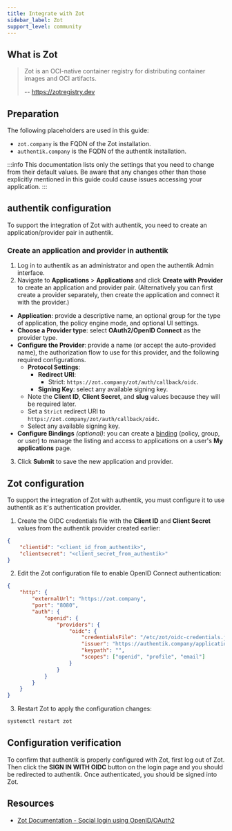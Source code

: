 ```yaml
---
title: Integrate with Zot
sidebar_label: Zot
support_level: community
---
```


## What is Zot

> Zot is an OCI-native container registry for distributing container images and OCI artifacts.
>
> -- https://zotregistry.dev

## Preparation

The following placeholders are used in this guide:

- `zot.company` is the FQDN of the Zot installation.
- `authentik.company` is the FQDN of the authentik installation.

:::info
This documentation lists only the settings that you need to change from their default values. Be aware that any changes other than those explicitly mentioned in this guide could cause issues accessing your application.
:::

## authentik configuration

To support the integration of Zot with authentik, you need to create an application/provider pair in authentik.

### Create an application and provider in authentik

1. Log in to authentik as an administrator and open the authentik Admin interface.
2. Navigate to **Applications** > **Applications** and click **Create with Provider** to create an application and provider pair. (Alternatively you can first create a provider separately, then create the application and connect it with the provider.)

- **Application**: provide a descriptive name, an optional group for the type of application, the policy engine mode, and optional UI settings.
- **Choose a Provider type**: select **OAuth2/OpenID Connect** as the provider type.
- **Configure the Provider**: provide a name (or accept the auto-provided name), the authorization flow to use for this provider, and the following required configurations.
    - **Protocol Settings**:
        - **Redirect URI**:
            - Strict: `https://zot.company/zot/auth/callback/oidc`.
        - **Signing Key**: select any available signing key.
    - Note the **Client ID**, **Client Secret**, and **slug** values because they will be required later.
    - Set a `Strict` redirect URI to `https://zot.company/zot/auth/callback/oidc`.
    - Select any available signing key.
- **Configure Bindings** _(optional)_: you can create a [binding](/docs/add-secure-apps/flows-stages/bindings/) (policy, group, or user) to manage the listing and access to applications on a user's **My applications** page.

3. Click **Submit** to save the new application and provider.

## Zot configuration

To support the integration of Zot with authentik, you must configure it to use authentik as it's authentication provider.

1. Create the OIDC credentials file with the **Client ID** and **Client Secret** values from the authentik provider created earlier:

```json title="/etc/zot/oidc-credentials.json"
{
    "clientid": "<client_id_from_authentik>",
    "clientsecret": "<client_secret_from_authentik>"
}
```

2. Edit the Zot configuration file to enable OpenID Connect authentication:

```json title="/etc/zot/config.json"
{
    "http": {
        "externalUrl": "https://zot.company",
        "port": "8080",
        "auth": {
            "openid": {
                "providers": {
                    "oidc": {
                        "credentialsFile": "/etc/zot/oidc-credentials.json",
                        "issuer": "https://authentik.company/application/o/<application_slug>/",
                        "keypath": "",
                        "scopes": ["openid", "profile", "email"]
                    }
                }
            }
        }
    }
}
```

3. Restart Zot to apply the configuration changes:

```bash
systemctl restart zot
```

## Configuration verification

To confirm that authentik is properly configured with Zot, first log out of Zot. Then click the **SIGN IN WITH OIDC** button on the login page and you should be redirected to authentik. Once authenticated, you should be signed into Zot.

## Resources

- [Zot Documentation - Social login using OpenID/OAuth2](https://zotregistry.dev/v2.1.10/articles/authn-authz/#social-login-using-openidoauth2)
